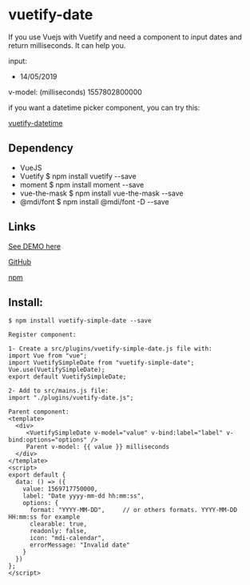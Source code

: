 # vuetify-date

If you use Vuejs with Vuetify and need a component to input dates and return milliseconds. It can help you.


input:
- 14/05/2019

v-model: (milliseconds)
1557802800000

if you want a datetime picker component, you can try this:
<p><a href="https://github.com/juareznasato/vuetify-datetime.git" target="_blank">vuetify-datetime</a></p>

## Dependency
- VueJS
- Vuetify       $ npm install vuetify --save
- moment        $ npm install moment --save 
- vue-the-mask  $ npm install vue-the-mask --save
- @mdi/font     $ npm install @mdi/font -D --save

## Links
<p><a href="https://k6kzp.csb.app/">See DEMO here</a></p>
<p><a href="https://github.com/juareznasato/vuetify-simple-date" target="_blank">GitHub</a></p>
<p><a href="https://www.npmjs.com/package/vuetify-simple-date" target="_blank">npm</a></p>

## Install:
```
$ npm install vuetify-simple-date --save

Register component:

1- Create a src/plugins/vuetify-simple-date.js file with:
import Vue from "vue";
import VuetifySimpleDate from "vuetify-simple-date";
Vue.use(VuetifySimpleDate);
export default VuetifySimpleDate;

2- Add to src/mains.js file:
import "./plugins/vuetify-date.js";

Parent component:
<template>
  <div>
     <VuetifySimpleDate v-model="value" v-bind:label="label" v-bind:options="options" />
     Parent v-model: {{ value }} milliseconds
  </div>
</template>
<script>
export default {
  data: () => ({
    value: 1569717750000,
    label: "Date yyyy-mm-dd hh:mm:ss",
    options: {
      format: "YYYY-MM-DD",     // or others formats. YYYY-MM-DD HH:mm:ss for example
      clearable: true,
      readonly: false,
      icon: "mdi-calendar",
      errorMessage: "Invalid date"
    }
  })
};
</script>

